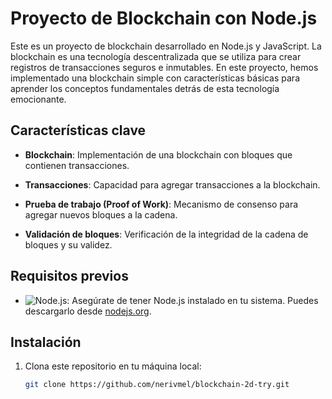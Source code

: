 # Proyecto de Blockchain con Node.js

Este es un proyecto de blockchain desarrollado en Node.js y JavaScript. La blockchain es una tecnología descentralizada que se utiliza para crear registros de transacciones seguros e inmutables. En este proyecto, hemos implementado una blockchain simple con características básicas para aprender los conceptos fundamentales detrás de esta tecnología emocionante.

## Características clave

- **Blockchain**: Implementación de una blockchain con bloques que contienen transacciones.

- **Transacciones**: Capacidad para agregar transacciones a la blockchain.

- **Prueba de trabajo (Proof of Work)**: Mecanismo de consenso para agregar nuevos bloques a la cadena.

- **Validación de bloques**: Verificación de la integridad de la cadena de bloques y su validez.


## Requisitos previos

- ![Node.js]([https://www.example.com/ruta/a/tu/imagen/nodejs.png](https://www.google.com/url?sa=i&url=https%3A%2F%2Fes.wikipedia.org%2Fwiki%2FNode.js&psig=AOvVaw03Ca5zgPyY13oyvTqP_JrC&ust=1694217102544000&source=images&cd=vfe&opi=89978449&ved=0CBAQjRxqFwoTCICL2c-1mYEDFQAAAAAdAAAAABAE)): Asegúrate de tener Node.js instalado en tu sistema. Puedes descargarlo desde [nodejs.org](https://nodejs.org/).


## Instalación

1. Clona este repositorio en tu máquina local:

   ```bash
   git clone https://github.com/nerivmel/blockchain-2d-try.git

